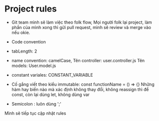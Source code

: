 # Project rules

- Git team mình sẽ làm việc theo folk flow,
Mọi người folk lại project, làm phần của mình xong thì gửi pull request, mình sẽ review và merge vào nếu okie.

- Code convention

+ tabLength: 2
+ name convention:
   camelCase,
   Tên controller: user.controller.js
   Tên models: User.model.js

+ constant variales: CONSTANT_VARIABLE
+ Cố gắng viết theo kiểu immutable: const functionName = () => {}
  Những hàm hay biến nào mà xác định không thay đổi, không reassign thì để const, còn lại dùng let, không dùng var
+ Semicolon : luôn dùng ';'

Mình sẽ tiếp tục cập nhật rules
